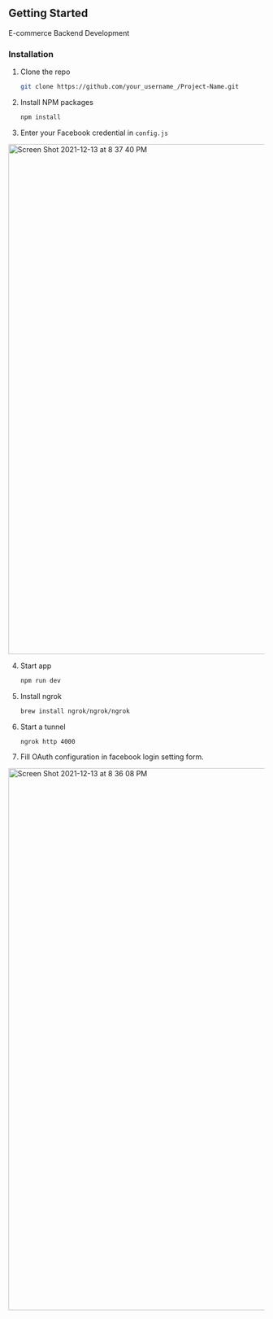 
<!-- GETTING STARTED -->
## Getting Started

E-commerce Backend Development


### Installation

1. Clone the repo
   ```sh
   git clone https://github.com/your_username_/Project-Name.git
   ```
2. Install NPM packages
   ```sh
   npm install
   ```

3. Enter your Facebook credential in `config.js`
<img width="1003" alt="Screen Shot 2021-12-13 at 8 37 40 PM" src="https://user-images.githubusercontent.com/8269003/145822440-a852e827-3fe9-49d2-be12-c057705d0b03.png">

4. Start app
     ```sh
   npm run dev
   ```
5. Install ngrok 
    ```sh
   brew install ngrok/ngrok/ngrok
   ```
6. Start a tunnel
    ```sh
    ngrok http 4000
    ```  
7. Fill OAuth configuration in facebook login setting form.
<img width="1066" alt="Screen Shot 2021-12-13 at 8 36 08 PM" src="https://user-images.githubusercontent.com/8269003/145822158-cfbae14d-ff47-4323-8948-85d555446d09.png">
